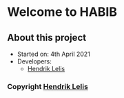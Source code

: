 # Welcome to HABIB

## About this project
 - Started on: 4th April 2021
 - Developers: 
    - [Hendrik Lelis](https://t04-hendrick.vigion.pt)

### Copyright [Hendrik Lelis](https://t04-hendrick.vigion.pt)
